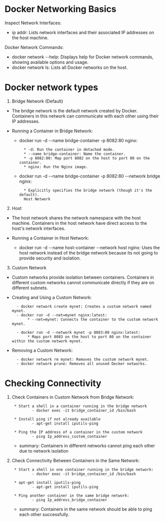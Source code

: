 # Docker Networking Basics

Inspect Network Interfaces:
* ip addr: Lists network interfaces and their associated IP addresses on the host machine.

Docker Network Commands:

* docker network --help: Displays help for Docker network commands, showing available options and usage.
* docker network ls: Lists all Docker networks on the host.

# Docker network types

1. Bridge Network (Default)

* The bridge network is the default network created by Docker. Containers in this network can communicate with each other using their IP addresses.

* Running a Container in Bridge Network:
    - docker run -d --name bridge-container -p 8082:80 nginx:

            * -d: Run the container in detached mode.
            * --name bridge-container: Name the container.
            * -p 8082:80: Map port 8082 on the host to port 80 on the container.
            * nginx: Run the Nginx image.

    - docker run -d --name bridge-container -p 8082:80 --network bridge nginx:

            * Explicitly specifies the bridge network (though it's the default).
            Host Network

2. Host 

* The host network shares the network namespace with the host machine. Containers in the host network have direct access to the host's network interfaces.

* Running a Container in Host Network:
    - docker run -d --name host-container --network host nginx:
        Uses the host network instead of the bridge network because its not going to provide security and isolation.

3. Custom Network

* Custom networks provide isolation between containers. Containers in different custom networks cannot communicate directly if they are on different subnets.

* Creating and Using a Custom Network:

        - docker network create mynet: Creates a custom network named mynet.
        - docker run -d --net=mynet nginx:latest:
             * --net=mynet: Connects the container to the custom network mynet.

        - docker run -d --network mynet -p 8083:80 nginx:latest:
             * Maps port 8083 on the host to port 80 on the container within the custom network mynet.

* Removing a Custom Network:

        - docker network rm mynet: Removes the custom network mynet.
        - docker network prune: Removes all unused Docker networks.

# Checking Connectivity
1. Check Containers in Custom Network from Bridge Network:

        * Start a shell in a container running in the bridge network
                - docker exec -it bridge_container_id /bin/bash

        * Install ping if not already available
                - apt-get install iputils-ping

        * Ping the IP address of a container in the custom network
                - ping Ip_address_custom_container

   - summary: Containers in different networks cannot ping each other due to network isolation

2. Check Connectivity Between Containers in the Same Network:

        * Start a shell in one container running in the bridge network:
                - docker exec -it bridge_container_id /bin/bash
            
        * apt-get install iputils-ping
                - apt-get install iputils-ping

        * Ping another container in the same bridge network:
                - ping Ip_address_bridge_container

    - summary: Containers in the same network should be able to ping each other successfully.














